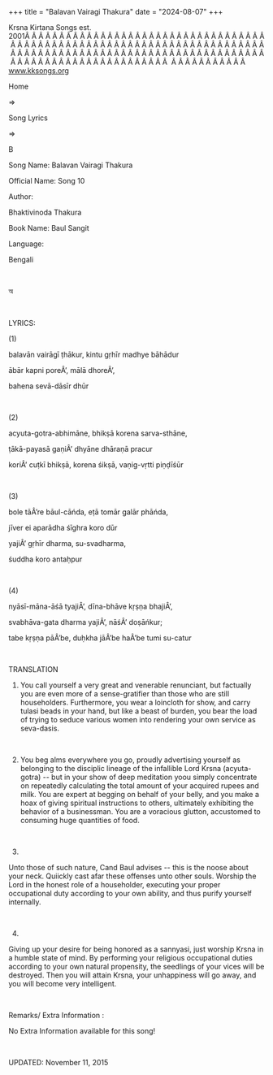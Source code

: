 +++ 
title = "Balavan Vairagi Thakura"
date = "2024-08-07"
+++

Krsna Kirtana Songs est. 2001Â Â Â Â Â Â Â Â Â Â Â Â Â Â Â Â Â Â Â Â Â Â Â Â Â Â Â Â Â Â Â Â Â Â Â Â Â Â Â Â Â Â Â Â Â Â Â Â Â Â Â Â Â Â Â Â Â Â Â Â Â Â Â Â Â Â Â Â Â Â Â Â Â Â Â Â Â Â Â Â Â Â Â Â Â Â Â Â Â Â Â Â Â Â Â Â Â Â Â Â Â Â Â Â Â Â Â Â Â Â Â Â Â Â Â Â Â Â Â Â Â Â Â Â Â Â Â Â Â Â Â Â  Â Â Â Â Â Â Â Â Â Â Â  
www.kksongs.org








Home
 
⇒
 
Song Lyrics
 
⇒
 
B


Song
Name: Balavan Vairagi Thakura


Official
Name: Song 10


Author:

Bhaktivinoda
Thakura


Book
Name: 
Baul
Sangit


Language:

Bengali


 








অ








 


LYRICS:


(1)


balavān
vairāgī ṭhākur, kintu gṛhīr madhye
bāhādur


ābār
kapni poreÂ’, mālā dhoreÂ’,


bahena
sevā-dāsīr dhūr


 


(2)


acyuta-gotra-abhimāne,
bhikṣā korena sarva-sthāne,


ṭākā-payasā
gaṇiÂ’ dhyāne dhāraṇā pracur


koriÂ’
cuṭkī bhikṣā, korena śikṣā,
vaṇig-vṛtti piṇḍīśūr


 


(3)


bole
tāÂ’re bāul-cāńda, eṭā tomār galār
phāńda,


jīver
ei aparādha śīghra koro dūr


yajiÂ’
gṛhīr dharma, su-svadharma,


śuddha
koro antaḥpur


 


(4)


nyāsī-māna-āśā
tyajiÂ’, dīna-bhāve kṛṣṇa bhajiÂ’,


svabhāva-gata
dharma yajiÂ’, nāśÂ’ doṣāńkur;


tabe
kṛṣṇa pāÂ’be, duḥkha jāÂ’be haÂ’be tumi su-catur


 


TRANSLATION


1) You
call yourself a very great and venerable renunciant, but factually you are even
more of a sense-gratifier than those who are still householders. Furthermore,
you wear a loincloth for show, and carry tulasi beads in your hand, but like a
beast of burden, you bear the load of trying to seduce various women into
rendering your own service as seva-dasis. 


 


2) You
beg alms everywhere you go, proudly advertising yourself as belonging to the
disciplic lineage of the infallible Lord Krsna (acyuta-gotra) -- but in your
show of deep meditation yoou simply concentrate on repeatedly calculating the
total amount of your acquired rupees and milk. You are expert at begging on
behalf of your belly, and you make a hoax of giving spiritual instructions to
others, ultimately exhibiting the behavior of a businessman. You are a
voracious glutton, accustomed to consuming huge quantities of food. 


 


3)
Unto those of such nature, Cand Baul advises -- this is the noose about your
neck. Quiickly cast afar these offenses unto other souls. Worship the Lord in
the honest role of a householder, executing your proper occupational duty
according to your own ability, and thus purify yourself internally. 


 


4)
Giving up your desire for being honored as a sannyasi, just worship Krsna in a
humble state of mind. By performing your religious occupational duties according
to your own natural propensity, the seedlings of your vices will be destroyed.
Then you will attain Krsna, your unhappiness will go away, and you will become
very intelligent. 


 


Remarks/ Extra Information
: 


No
Extra Information available for this song!


 


UPDATED:
 November 11, 2015